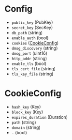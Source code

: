 # Config

- `public_key` (PubKey)
- `secret_key` (SecKey)
- `db_path` (string)
- `enable_auth` (bool)
- `cookies` ([CookieConfig](#CookieConfig))
- `dmsg_discovery` (string)
- `dmsg_port` (uint16)
- `http_addr` (string)
- `enable_tls` (bool)
- `tls_cert_file` (string)
- `tls_key_file` (string)


# CookieConfig

- `hash_key` (Key)
- `block_key` (Key)
- `expires_duration` (Duration)
- `path` (string)
- `domain` (string)
- `-` (bool)
